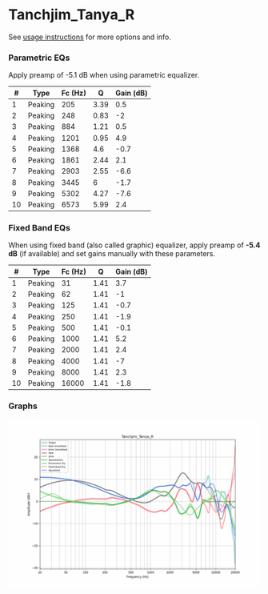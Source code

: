 # Tanchjim_Tanya_R
See [usage instructions](https://github.com/jaakkopasanen/AutoEq#usage) for more options and info.

### Parametric EQs
Apply preamp of -5.1 dB when using parametric equalizer.

|   # | Type    |   Fc (Hz) |    Q |   Gain (dB) |
|-----|---------|-----------|------|-------------|
|   1 | Peaking |       205 | 3.39 |         0.5 |
|   2 | Peaking |       248 | 0.83 |        -2   |
|   3 | Peaking |       884 | 1.21 |         0.5 |
|   4 | Peaking |      1201 | 0.95 |         4.9 |
|   5 | Peaking |      1368 | 4.6  |        -0.7 |
|   6 | Peaking |      1861 | 2.44 |         2.1 |
|   7 | Peaking |      2903 | 2.55 |        -6.6 |
|   8 | Peaking |      3445 | 6    |        -1.7 |
|   9 | Peaking |      5302 | 4.27 |        -7.6 |
|  10 | Peaking |      6573 | 5.99 |         2.4 |

### Fixed Band EQs
When using fixed band (also called graphic) equalizer, apply preamp of **-5.4 dB** (if available) and set gains manually with these parameters.

|   # | Type    |   Fc (Hz) |    Q |   Gain (dB) |
|-----|---------|-----------|------|-------------|
|   1 | Peaking |        31 | 1.41 |         3.7 |
|   2 | Peaking |        62 | 1.41 |        -1   |
|   3 | Peaking |       125 | 1.41 |        -0.7 |
|   4 | Peaking |       250 | 1.41 |        -1.9 |
|   5 | Peaking |       500 | 1.41 |        -0.1 |
|   6 | Peaking |      1000 | 1.41 |         5.2 |
|   7 | Peaking |      2000 | 1.41 |         2.4 |
|   8 | Peaking |      4000 | 1.41 |        -7   |
|   9 | Peaking |      8000 | 1.41 |         2.3 |
|  10 | Peaking |     16000 | 1.41 |        -1.8 |

### Graphs
![](./Tanchjim_Tanya_R.png)
